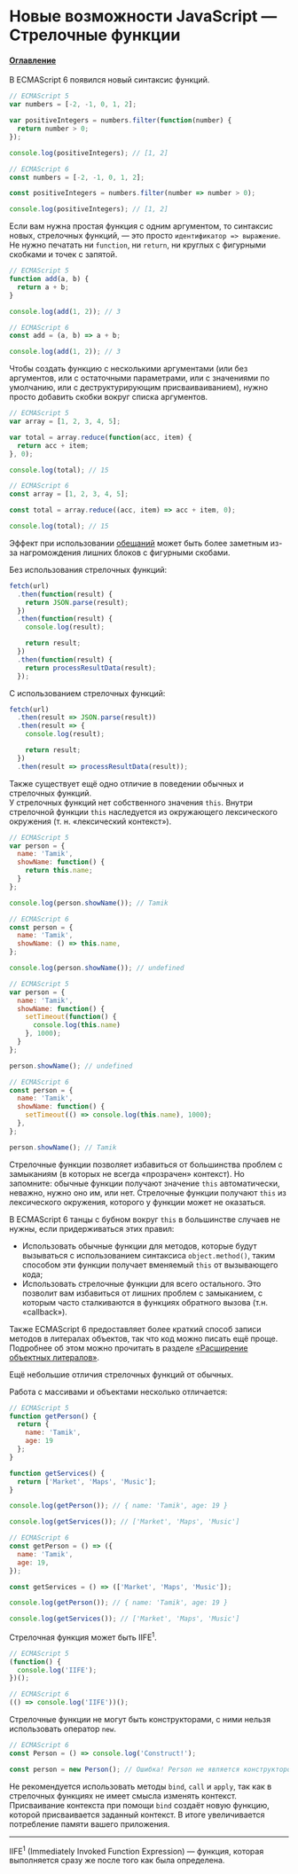 # Новые возможности JavaScript — Стрелочные функции

#### [Оглавление](../../README.md)

В ECMAScript 6 появился новый синтаксис функций.

```javascript
// ECMAScript 5
var numbers = [-2, -1, 0, 1, 2];

var positiveIntegers = numbers.filter(function(number) {
  return number > 0;
});

console.log(positiveIntegers); // [1, 2]
```

```javascript
// ECMAScript 6
const numbers = [-2, -1, 0, 1, 2];

const positiveIntegers = numbers.filter(number => number > 0);

console.log(positiveIntegers); // [1, 2]
```

Если вам нужна простая функция с одним аргументом, то синтаксис новых, стрелочных
функций, — это просто `идентификатор => выражение`. Не нужно печатать ни `function`,
ни `return`, ни круглых с фигурными скобками и точек с запятой.

```javascript
// ECMAScript 5
function add(a, b) {
  return a + b;
}

console.log(add(1, 2)); // 3
```

```javascript
// ECMAScript 6
const add = (a, b) => a + b;

console.log(add(1, 2)); // 3
```

Чтобы создать функцию с несколькими аргументами (или без аргументов, или с остаточными
параметрами, или с значениями по умолчанию, или с деструктурирующим присваиваиванием),
нужно просто добавить скобки вокруг списка аргументов.

```javascript
// ECMAScript 5
var array = [1, 2, 3, 4, 5];

var total = array.reduce(function(acc, item) {
  return acc + item;
}, 0);

console.log(total); // 15
```

```javascript
// ECMAScript 6
const array = [1, 2, 3, 4, 5];

const total = array.reduce((acc, item) => acc + item, 0);

console.log(total); // 15
```

Эффект при использовании [обещаний](../../new-features/promise/README.md) может быть
более заметным из-за нагромождения лишних блоков с фигурными скобами.

Без использования стрелочных функций:

```javascript
fetch(url)
  .then(function(result) {
    return JSON.parse(result);
  })
  .then(function(result) {
    console.log(result);

    return result;
  })
  .then(function(result) {
    return processResultData(result);
  });
```

С использованием стрелочных функций:

```javascript
fetch(url)
  .then(result => JSON.parse(result))
  .then(result => {
    console.log(result);

    return result;
  })
  .then(result => processResultData(result));
```

Также существует ещё одно отличие в поведении обычных и стрелочных функций.  
У стрелочных функций нет собственного значения `this`. Внутри стрелочной функции
`this` наследуется из окружающего лексического окружения (т. н. &laquo;лексический
контекст&raquo;).

```javascript
// ECMAScript 5
var person = {
  name: 'Tamik',
  showName: function() {
    return this.name;
  }
};

console.log(person.showName()); // Tamik
```

```javascript
// ECMAScript 6
const person = {
  name: 'Tamik',
  showName: () => this.name,
};

console.log(person.showName()); // undefined
```

```javascript
// ECMAScript 5
var person = {
  name: 'Tamik',
  showName: function() {
    setTimeout(function() {
      console.log(this.name)
    }, 1000);
  }
};

person.showName(); // undefined
```

```javascript
// ECMAScript 6
const person = {
  name: 'Tamik',
  showName: function() {
    setTimeout(() => console.log(this.name), 1000);
  },
};

person.showName(); // Tamik
```

Стрелочные функции позволяет избавиться от большинства проблем с замыканиям
(в которых не всегда &laquo;прозрачен&raquo; контекст).
Но запомните: обычные функции получают значение
`this` автоматически, неважно, нужно оно им, или нет. Стрелочные функции
получают `this` из лексического окружения, которого у функции может не оказаться.

В ECMAScript 6 танцы с бубном вокруг `this` в большинстве случаев не нужны,
если придерживаться этих правил:
- Использовать обычные функции для методов, которые будут вызываться с
использованием синтаксиса `object.method()`, таким способом эти функции получает
вменяемый `this` от вызывающего кода;
- Использовать стрелочные функции для всего остального. Это позволит вам избавиться
от лишних проблем с замыканием, с которым часто сталкиваются в функциях обратного
вызова (т.н. &laquo;callback&raquo;).

Также ECMAScript 6 предоставляет более краткий способ записи методов в литералах
объектов, так что код можно писать ещё проще. Подробнее об этом можно прочитать
в разделе [&laquo;Расширение объектных литералов&raquo;](../object-literals/README.md).

Ещё небольшие отличия стрелочных функций от обычных.

Работа с массивами и объектами несколько отличается:

```javascript
// ECMAScript 5
function getPerson() {
  return {
    name: 'Tamik',
    age: 19
  };
}

function getServices() {
  return ['Market', 'Maps', 'Music'];
}

console.log(getPerson()); // { name: 'Tamik', age: 19 }

console.log(getServices()); // ['Market', 'Maps', 'Music']
```

```javascript
// ECMAScript 6
const getPerson = () => ({
  name: 'Tamik',
  age: 19,
});

const getServices = () => (['Market', 'Maps', 'Music']);

console.log(getPerson()); // { name: 'Tamik', age: 19 }

console.log(getServices()); // ['Market', 'Maps', 'Music']
```

Стрелочная функция может быть IIFE<sup>1</sup>.

```javascript
// ECMAScript 5
(function() {
  console.log('IIFE');
})();
```

```javascript
// ECMAScript 6
(() => console.log('IIFE'))();
```

Стрелочные функции не могут быть конструкторами, с ними нельзя использовать
оператор `new`.

```javascript
// ECMAScript 6
const Person = () => console.log('Construct!');

const person = new Person(); // Ошибка! Person не является конструктором
```

Не рекомендуется использовать методы `bind`, `call` и `apply`, так как в стрелочных
функциях не имеет смысла изменять контекст. Присваивание контекста при помощи `bind`
создаёт новую функцию, которой присваивается заданный контекст. В итоге увеличивается
потребление памяти вашего приложения.

---

IIFE<sup>1</sup> (Immediately Invoked Function Expression) — функция, которая выполняется
сразу же после того как была определена.
